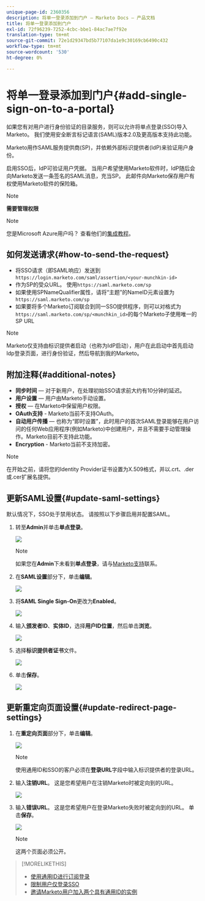 ```yaml
---
unique-page-id: 2360356
description: 将单一登录添加到门户 — Marketo Docs — 产品文档
title: 将单一登录添加到门户
exl-id: 72f96239-7252-4cbc-bbe1-84ac7ae7f92e
translation-type: tm+mt
source-git-commit: 72e1d29347bd5b77107da1e9c30169cb6490c432
workflow-type: tm+mt
source-wordcount: '530'
ht-degree: 0%

---
```


# 将单一登录添加到门户{#add-single-sign-on-to-a-portal}

如果您有对用户进行身份验证的目录服务，则可以允许将单点登录(SSO)导入Marketo。 我们使用安全断言标记语言(SAML)版本2.0及更高版本支持此功能。

Marketo用作SAML服务提供商(SP)，并依赖外部标识提供者(IdP)来验证用户身份。

启用SSO后，IdP可验证用户凭据。 当用户希望使用Marketo软件时，IdP随后会向Marketo发送一条签名的SAML消息，充当SP。 此邮件向Marketo保存用户有权使用Marketo软件的保险箱。

>[!NOTE]
>
>**需要管理权限**

>[!NOTE]
>
>您是Microsoft Azure用户吗？ 查看他们的[集成教程](https://azure.microsoft.com/en-us/documentation/articles/active-directory-saas-marketo-tutorial/)。

## 如何发送请求{#how-to-send-the-request}

* 将SSO请求（即SAML响应）发送到`https://login.marketo.com/saml/assertion/<your-munchkin-id>`
* 作为SP的受众URL。 使用`https://saml.marketo.com/sp`
* 如果使用SPNameQualifier属性，请将“主题”的NameID元素设置为`https://saml.marketo.com/sp`
* 如果要将多个Marketo订阅联合到同一SSO提供程序，则可以对格式为`https://saml.marketo.com/sp/<munchkin_id>`的每个Marketo子使用唯一的SP URL

>[!NOTE]
>
>Marketo仅支持由标识提供者启动（也称为IdP启动），用户在此启动中首先启动Idp登录页面，进行身份验证，然后导航到我的Marketo。

## 附加注释{#additional-notes}

* **同步时间**  — 对于新用户，在处理初始SSO请求前大约有10分钟的延迟。
* **用户设置**  — 用户由Marketo手动设置。
* **授权**  — 在Marketo中保留用户权限。
* **OAuth支持** - Marketo当前不支持OAuth。
* **自动用户传播**  — 也称为“即时设置”，此时用户的首次SAML登录能够在用户访问的任何Web应用程序(例如Marketo)中创建用户，并且不需要手动管理操作。Marketo目前不支持此功能。
* **Encryption**  - Marketo当前不支持加密。

>[!NOTE]
>
>在开始之前，请将您的Identity Provider证书设置为X.509格式，并以.crt、.der或.cer扩展名提供。

## 更新SAML设置{#update-saml-settings}

默认情况下，SSO处于禁用状态。 请按照以下步骤启用并配置SAML。

1. 转至&#x200B;**Admin**&#x200B;并单击&#x200B;**单点登录**。

   ![](assets/image2014-9-24-14-3a36-3a50.png)

   >[!NOTE]
   >
   >如果您在&#x200B;**Admin**&#x200B;下未看到&#x200B;**单点登录**，请与[Marketo支持](https://nation.marketo.com/t5/Support/ct-p/Support)联系。

1. 在&#x200B;**SAML设置**&#x200B;部分下，单击&#x200B;**编辑**。

   ![](assets/image2014-9-24-14-3a37-3a3.png)

1. 将&#x200B;**SAML Single Sign-On**&#x200B;更改为&#x200B;**Enabled**。

   ![](assets/image2014-9-24-14-3a37-3a17.png)

1. 输入&#x200B;**颁发者ID**、**实体ID**，选择&#x200B;**用户ID位置**，然后单击&#x200B;**浏览**。

   ![](assets/image2014-9-24-14-3a37-3a32.png)

1. 选择&#x200B;**标识提供者证书**&#x200B;文件。

   ![](assets/image2014-9-24-14-3a38-3a8.png)

1. 单击&#x200B;**保存**。

   ![](assets/image2014-9-24-14-3a38-3a22.png)

## 更新重定向页面设置{#update-redirect-page-settings}

1. 在&#x200B;**重定向页面**&#x200B;部分下，单击&#x200B;**编辑**。

   ![](assets/seven.png)

   >[!NOTE]
   >
   >使用通用ID和SSO的客户必须在&#x200B;**登录URL**&#x200B;字段中输入标识提供者的登录URL。

1. 输入&#x200B;**注销URL**。 这是您希望用户在注销Marketo时被定向到的URL。

   ![](assets/eight.png)

1. 输入&#x200B;**错误URL**。 这是您希望用户在登录Marketo失败时被定向到的URL。 单击&#x200B;**保存**。

   ![](assets/nine.png)

   >[!NOTE]
   >
   >这两个页面必须公开。

>[!MORELIKETHIS]
>
>* [使用通用ID进行订阅登录](/help/marketo/product-docs/administration/settings/using-a-universal-id-for-subscription-login.md)
>* [限制用户仅登录SSO](/help/marketo/product-docs/administration/additional-integrations/restrict-user-login-to-sso-only.md)
>* [邀请Marketo用户加入两个具有通用ID的实例](https://nation.marketo.com/t5/Knowledgebase/Inviting-Marketo-Users-to-Two-Instances-with-Universal-ID-UID/ta-p/251122)

